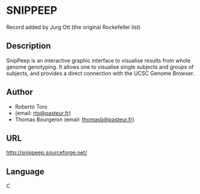 # SNIPPEEP
Record added by Jurg Ott (the original Rockefeller list)

## Description
SnipPeep is an interactive graphic interface to visualise results from whole genome genotyping. It allows one to visualise single subjects and groups of subjects, and provides a direct connection with the UCSC Genome Browser.

## Author
* Roberto Toro
* (email: rto@pasteur.fr)
* Thomas Bourgeron (email: thomasb@pasteur.fr)

## URL
http://snippeep.sourceforge.net/

## Language
C